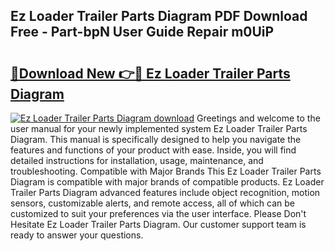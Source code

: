 ## Ez Loader Trailer Parts Diagram PDF Download Free - Part-bpN User Guide Repair m0UiP

# <h2><a href="http://dftr5a.blite.top/?on=Ez+Loader+Trailer+Parts+Diagram">🔗Download New 👉🔴 Ez Loader Trailer Parts Diagram</a></h2>

[![Ez Loader Trailer Parts Diagram download](https://i.imgur.com/lujVjoI.png)](http://dftr5a.blite.top/?on=Ez+Loader+Trailer+Parts+Diagram)
Greetings and welcome to the user manual for your newly implemented system Ez Loader Trailer Parts Diagram. This manual is specifically designed to help you navigate the features and functions of your product with ease. Inside, you will find detailed instructions for installation, usage, maintenance, and troubleshooting. Compatible with Major Brands This Ez Loader Trailer Parts Diagram is compatible with major brands of compatible products. Ez Loader Trailer Parts Diagram advanced features include object recognition, motion sensors, customizable alerts, and remote access, all of which can be customized to suit your preferences via the user interface. Please Don't Hesitate Ez Loader Trailer Parts Diagram. Our customer support team is ready to answer your questions.
